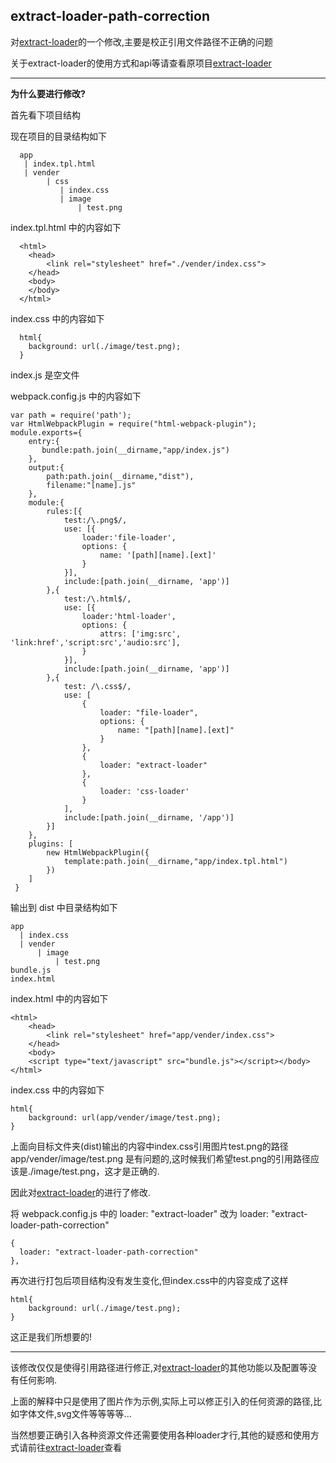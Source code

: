 extract-loader-path-correction
----
对[extract-loader](https://www.npmjs.com/package/extract-loader)的一个修改,主要是校正引用文件路径不正确的问题

关于extract-loader的使用方式和api等请查看原项目[extract-loader](https://www.npmjs.com/package/extract-loader)

----


**为什么要进行修改?**

首先看下项目结构

现在项目的目录结构如下

```
  app
   | index.tpl.html
   | vender
        | css
           | index.css
           | image
               | test.png
```  
index.tpl.html 中的内容如下

```
  <html>
    <head>
        <link rel="stylesheet" href="./vender/index.css">
    </head>
    <body>   
    </body>
  </html>
```  
index.css 中的内容如下

```
  html{
    background: url(./image/test.png);
  }
```  
index.js 是空文件

webpack.config.js 中的内容如下

```
var path = require('path');
var HtmlWebpackPlugin = require("html-webpack-plugin");
module.exports={
    entry:{
       bundle:path.join(__dirname,"app/index.js")
    },
    output:{
        path:path.join(__dirname,"dist"),
        filename:"[name].js"
    },
    module:{
        rules:[{
            test:/\.png$/,
            use: [{
                loader:'file-loader',
                options: {
                    name: '[path][name].[ext]'
                }
            }],
            include:[path.join(__dirname, 'app')]  
        },{
            test:/\.html$/,
            use: [{
                loader:'html-loader',
                options: {
                    attrs: ['img:src', 'link:href','script:src','audio:src'],
                }
            }],
            include:[path.join(__dirname, 'app')]  
        },{
            test: /\.css$/,
            use: [
                {
                    loader: "file-loader",
                    options: {
                        name: "[path][name].[ext]"
                    }
                },
                {
                    loader: "extract-loader"
                },
                {
                    loader: 'css-loader'
                }
            ],
            include:[path.join(__dirname, '/app')]
        }]
    },
    plugins: [
        new HtmlWebpackPlugin({
            template:path.join(__dirname,"app/index.tpl.html")
        })
    ]
 }
```  

输出到 dist 中目录结构如下

```
app
  | index.css
  | vender
      | image
          | test.png
bundle.js
index.html
```  
index.html 中的内容如下

```
<html>
    <head>
        <link rel="stylesheet" href="app/vender/index.css">
    </head>
    <body>   
    <script type="text/javascript" src="bundle.js"></script></body>
</html>
```  


index.css 中的内容如下

```
html{
    background: url(app/vender/image/test.png);
}
```  
上面向目标文件夹(dist)输出的内容中index.css引用图片test.png的路径 app/vender/image/test.png 是有问题的,这时候我们希望test.png的引用路径应该是./image/test.png，这才是正确的.

因此对[extract-loader](https://www.npmjs.com/package/extract-loader)的进行了修改.

将 webpack.config.js 中的 loader: "extract-loader" 改为 loader: "extract-loader-path-correction"

```
{
  loader: "extract-loader-path-correction"
},
```  
   
再次进行打包后项目结构没有发生变化,但index.css中的内容变成了这样

```
html{
    background: url(./image/test.png);
}
```  
这正是我们所想要的!

----

该修改仅仅是使得引用路径进行修正,对[extract-loader](https://www.npmjs.com/package/extract-loader)的其他功能以及配置等没有任何影响.

上面的解释中只是使用了图片作为示例,实际上可以修正引入的任何资源的路径,比如字体文件,svg文件等等等等...

当然想要正确引入各种资源文件还需要使用各种loader才行,其他的疑惑和使用方式请前往[extract-loader](https://www.npmjs.com/package/extract-loader)查看
